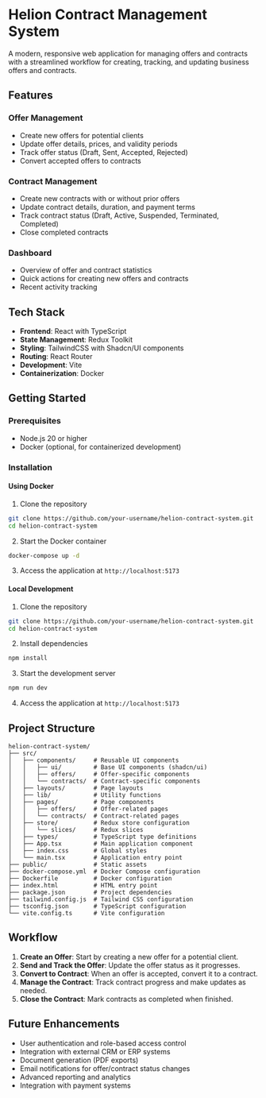 # Helion Contract Management System

A modern, responsive web application for managing offers and contracts with a streamlined workflow for creating, tracking, and updating business offers and contracts.

## Features

### Offer Management
- Create new offers for potential clients
- Update offer details, prices, and validity periods
- Track offer status (Draft, Sent, Accepted, Rejected)
- Convert accepted offers to contracts

### Contract Management
- Create new contracts with or without prior offers
- Update contract details, duration, and payment terms
- Track contract status (Draft, Active, Suspended, Terminated, Completed)
- Close completed contracts

### Dashboard
- Overview of offer and contract statistics
- Quick actions for creating new offers and contracts
- Recent activity tracking

## Tech Stack

- **Frontend**: React with TypeScript
- **State Management**: Redux Toolkit
- **Styling**: TailwindCSS with Shadcn/UI components
- **Routing**: React Router
- **Development**: Vite
- **Containerization**: Docker

## Getting Started

### Prerequisites

- Node.js 20 or higher
- Docker (optional, for containerized development)

### Installation

#### Using Docker

1. Clone the repository

```bash
git clone https://github.com/your-username/helion-contract-system.git
cd helion-contract-system
```

2. Start the Docker container

```bash
docker-compose up -d
```

3. Access the application at `http://localhost:5173`

#### Local Development

1. Clone the repository

```bash
git clone https://github.com/your-username/helion-contract-system.git
cd helion-contract-system
```

2. Install dependencies

```bash
npm install
```

3. Start the development server

```bash
npm run dev
```

4. Access the application at `http://localhost:5173`

## Project Structure

```
helion-contract-system/
├── src/
│   ├── components/     # Reusable UI components
│   │   ├── ui/         # Base UI components (shadcn/ui)
│   │   ├── offers/     # Offer-specific components
│   │   └── contracts/  # Contract-specific components
│   ├── layouts/        # Page layouts
│   ├── lib/            # Utility functions
│   ├── pages/          # Page components
│   │   ├── offers/     # Offer-related pages
│   │   └── contracts/  # Contract-related pages
│   ├── store/          # Redux store configuration
│   │   └── slices/     # Redux slices
│   ├── types/          # TypeScript type definitions
│   ├── App.tsx         # Main application component
│   ├── index.css       # Global styles
│   └── main.tsx        # Application entry point
├── public/             # Static assets
├── docker-compose.yml  # Docker Compose configuration
├── Dockerfile          # Docker configuration
├── index.html          # HTML entry point
├── package.json        # Project dependencies
├── tailwind.config.js  # Tailwind CSS configuration
├── tsconfig.json       # TypeScript configuration
└── vite.config.ts      # Vite configuration
```

## Workflow

1. **Create an Offer**: Start by creating a new offer for a potential client.
2. **Send and Track the Offer**: Update the offer status as it progresses.
3. **Convert to Contract**: When an offer is accepted, convert it to a contract.
4. **Manage the Contract**: Track contract progress and make updates as needed.
5. **Close the Contract**: Mark contracts as completed when finished.

## Future Enhancements

- User authentication and role-based access control
- Integration with external CRM or ERP systems
- Document generation (PDF exports)
- Email notifications for offer/contract status changes
- Advanced reporting and analytics
- Integration with payment systems